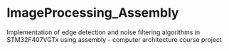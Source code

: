 # ImageProcessing_Assembly
Implementation of edge detection and noise filtering algorithms in STM32F407VGTx using assembly - computer architecture course project
